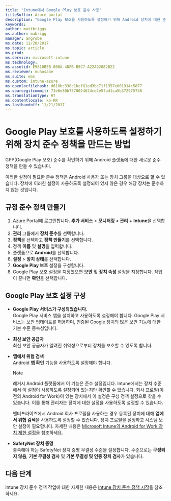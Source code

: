 ```yaml
---
title: "Intune에서 Google Play 보호 준수 사용"
titleSuffix: Azure portal
description: "Google Play 보호를 사용하도록 설정하기 위해 Android 장치에 대한 준수 정책을 만드는 방법을 알아봅니다."
keywords: 
author: mattbriggs
ms.author: mabrigg
manager: angrobe
ms.date: 11/20/2017
ms.topic: article
ms.prod: 
ms.service: microsoft-intune
ms.technology: 
ms.assetid: E9810BEB-000A-4DFB-B5C7-A22A92082B22
ms.reviewer: muhosabe
ms.suite: ems
ms.custom: intune-azure
ms.openlocfilehash: d610bc338c1bcf81ed3bc71f1357e001914c5877
ms.sourcegitcommit: 71e6e80b7370024624ce2e5fad1ca5b372975748
ms.translationtype: HT
ms.contentlocale: ko-KR
ms.lasthandoff: 11/21/2017
---
```

# <a name="how-to-create-a-device-compliance-policy-to-enable-google-play-protect"></a>Google Play 보호를 사용하도록 설정하기 위해 장치 준수 정책을 만드는 방법

GPP(Google Play 보호) 준수를 확인하기 위해 Android 플랫폼에 대한 새로운 준수 정책을 만들 수 있습니다.

이러한 설정이 필요한 준수 정책은 Android 사용자 또는 장치 그룹을 대상으로 할 수 있습니다. 장치에 이러한 설정이 사용하도록 설정되어 있지 않은 경우 해당 장치는 준수하지 않는 것입니다.

## <a name="create-a-compliance-policy"></a>규정 준수 정책 만들기

1. Azure Portal에 로그인합니다. **추가 서비스** > **모니터링 + 관리** + **Intune**을 선택합니다.
2. **관리** 그룹에서 **장치 준수**를 선택합니다. 
3. **정책**을 선택하고 **정책 만들기**를 선택합니다.
4. 정책 **이름** 및 **설명**을 입력합니다.
5. 플랫폼으로 **Android**를 선택합니다.
6. **설정** > **장치 상태**를 선택합니다.
7. **Google Play 보호** 설정을 구성합니다.
8. Google Play 보호 설정을 지정했으면 **보안** 및 **장치 속성** 설정을 지정합니다. 작업이 끝나면 **확인**을 선택합니다.

## <a name="configure-the-google-play-protect-settings"></a>Google Play 보호 설정 구성

 - **Google Play 서비스가 구성되었습니다.**  
   Google Play 서비스 앱을 설치하고 사용하도록 설정해야 합니다. Google Play 서비스는 보안 업데이트를 허용하며, 인증된 Google 장치의 많은 보안 기능에 대한 기본 수준 종속성입니다.
 - **최신 보안 공급자**  
   최신 보안 공급자가 알려진 취약성으로부터 장치를 보호할 수 있도록 합니다.
 - **앱에서 위협 검색**  
   Android **앱 확인** 기능을 사용하도록 설정해야 합니다.
    > [!Note]  
    > 레거시 Android 플랫폼에서 이 기능은 준수 설정입니다. Intune에서는 장치 수준에서 이 설정이 사용하도록 설정되어 있는지만 확인할 수 있습니다. 회사 프로필(이전의 Android for Work)이 있는 장치에서 이 설정은 구성 정책 설정으로 찾을 수 있습니다. 이를 통해 관리자는 장치에 대한 설정을 사용하도록 설정할 수 있습니다.

    엔터프라이즈에서 Android 회사 프로필을 사용하는 경우 등록된 장치에 대해 **앱에서 위협 검색**을 사용하도록 설정할 수 있습니다. 장치 프로필을 설정하고 시스템 보안 설정이 필요합니다. 자세한 내용은 [Microsoft Intune의 Android for Work 장치 제한 설정](device-restrictions-android-for-work.md)을 참조하세요.

 - **SafetyNet 장치 증명**  
   충족해야 하는 SafetyNet 장치 증명 무결성 수준을 설정합니다. 수준으로는 **구성되지 않음**, **기본 무결성 검사** 및 **기본 무결성 및 인증 장치 검사**가 있습니다.




## <a name="next-steps"></a>다음 단계

Intune 장치 준수 정책 작업에 대한 자세한 내용은 [Intune 장치 준수 정책 시작](device-compliance-get-started.md)을 참조하세요.